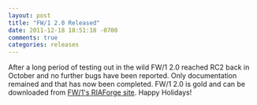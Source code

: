 ```yaml
---
layout: post
title: "FW/1 2.0 Released"
date: 2011-12-18 18:51:18 -0700
comments: true
categories: releases
---
```

After a long period of testing out in the wild FW/1 2.0 reached RC2 back in October and no further bugs have been reported. Only documentation remained and that has now been completed. FW/1 2.0 is gold and can be downloaded from [FW/1's RIAForge site](http://fw1.riaforge.org/). Happy Holidays!
